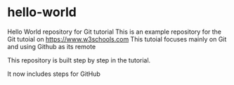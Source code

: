 # hello-world
Hello World repository for Git tutorial
This is an example repository for the Git tutoial on https://www.w3schools.com
This tutoial focuses mainly on Git and using Github as its remote

This repository is built step by step in the tutorial.

It now includes steps for GitHub
